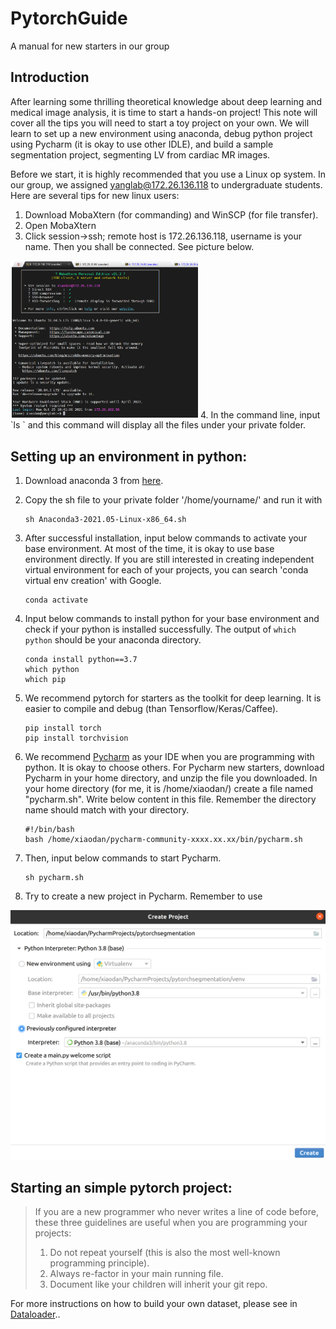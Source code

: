 # PytorchGuide
A manual for new starters in our group



## Introduction

After learning some thrilling theoretical knowledge about deep learning and medical image analysis, it is time to start a hands-on project! This note will cover all the tips you will need to start a toy project on your own. We will learn to set up a new environment using anaconda, debug python project using Pycharm (it is okay to use other IDLE), and build a sample segmentation project, segmenting LV from cardiac MR images. 

Before we start, it is highly recommended that you use a Linux op system. In our group, we assigned yanglab@172.26.136.118 to undergraduate students. Here are several tips for new linux users: 

1. Download MobaXtern (for commanding) and WinSCP (for file transfer). 
2. Open MobaXtern 
3. Click session->ssh; remote host is  172.26.136.118, username is your name. Then you shall be connected. See picture below.
<img src="images/moba.png" width="300px">
4. In the command line, input `ls ` and this command will display all the files under your private folder. 






## Setting up an environment in python: 

1. Download anaconda 3 from [here](https://www.anaconda.com/).  

2. Copy the sh file to your private folder '/home/yourname/' and run it with 

   ```
   sh Anaconda3-2021.05-Linux-x86_64.sh 
   ```

3. After successful installation, input below commands to activate your base environment. At most of the time, it is okay to use base environment directly. If you are still interested in creating independent virtual environment for each of your projects, you can search 'conda virtual env creation' with Google.  

   ```
   conda activate 
   ```

4. Input  below commands to install python for your base environment and check if your python is installed successfully. The output of `which python` should be your anaconda directory.

   ```
   conda install python==3.7 
   which python 
   which pip 
   ```

5. We recommend pytorch for starters as the toolkit for deep learning. It is easier to compile and debug (than Tensorflow/Keras/Caffee).  

   ```
   pip install torch 
   pip install torchvision 
   ```

6. We recommend [Pycharm](https://www.jetbrains.com/pycharm/) as your IDE when you are programming with python. It is okay to choose others. For Pycharm new starters, download Pycharm in your home directory, and unzip the file you downloaded. In your home directory (for me, it is /home/xiaodan/) create a file named "pycharm.sh". Write below content in this file. Remember the directory name should match with your directory. 

   ```
   #!/bin/bash
   bash /home/xiaodan/pycharm-community-xxxx.xx.xx/bin/pycharm.sh
   ```

7. Then, input below commands to start Pycharm.

   ```
   sh pycharm.sh
   ```

8. Try to create a new project in Pycharm. Remember to use 

<img src="images/createproject.png" width="700px">

## Starting an simple pytorch project: 

> If you are a new programmer who never writes a line of code before, these three guidelines are useful when you are programming your projects:
>
> 1. Do not repeat yourself (this is also the most well-known programming principle).
> 2. Always re-factor in your main running file.
> 3. Document like your children will inherit your git repo. 

For more instructions on how to build your own dataset, please see in [Dataloader](Dataloader.md)..
